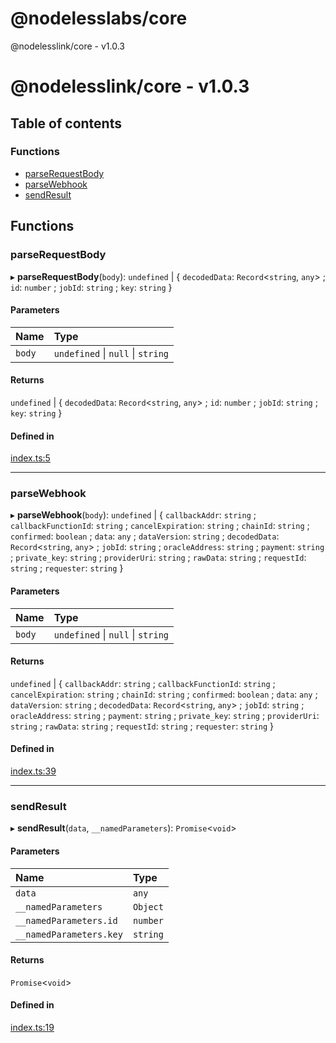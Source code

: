 
<a name="readmemd"></a>

# @nodelesslabs/core

<a name="_librarymd"></a>

@nodelesslink/core - v1.0.3

# @nodelesslink/core - v1.0.3

## Table of contents

### Functions

- [parseRequestBody](#parserequestbody)
- [parseWebhook](#parsewebhook)
- [sendResult](#sendresult)

## Functions

### parseRequestBody

▸ **parseRequestBody**(`body`): `undefined` \| { `decodedData`: `Record`<`string`, `any`\> ; `id`: `number` ; `jobId`: `string` ; `key`: `string`  }

#### Parameters

| Name | Type |
| :------ | :------ |
| `body` | `undefined` \| ``null`` \| `string` |

#### Returns

`undefined` \| { `decodedData`: `Record`<`string`, `any`\> ; `id`: `number` ; `jobId`: `string` ; `key`: `string`  }

#### Defined in

[index.ts:5](https://github.com/statechangelabs/chainlinkfall2022/blob/9215e41/listener/src/index.ts#L5)

___

### parseWebhook

▸ **parseWebhook**(`body`): `undefined` \| { `callbackAddr`: `string` ; `callbackFunctionId`: `string` ; `cancelExpiration`: `string` ; `chainId`: `string` ; `confirmed`: `boolean` ; `data`: `any` ; `dataVersion`: `string` ; `decodedData`: `Record`<`string`, `any`\> ; `jobId`: `string` ; `oracleAddress`: `string` ; `payment`: `string` ; `private_key`: `string` ; `providerUri`: `string` ; `rawData`: `string` ; `requestId`: `string` ; `requester`: `string`  }

#### Parameters

| Name | Type |
| :------ | :------ |
| `body` | `undefined` \| ``null`` \| `string` |

#### Returns

`undefined` \| { `callbackAddr`: `string` ; `callbackFunctionId`: `string` ; `cancelExpiration`: `string` ; `chainId`: `string` ; `confirmed`: `boolean` ; `data`: `any` ; `dataVersion`: `string` ; `decodedData`: `Record`<`string`, `any`\> ; `jobId`: `string` ; `oracleAddress`: `string` ; `payment`: `string` ; `private_key`: `string` ; `providerUri`: `string` ; `rawData`: `string` ; `requestId`: `string` ; `requester`: `string`  }

#### Defined in

[index.ts:39](https://github.com/statechangelabs/chainlinkfall2022/blob/9215e41/listener/src/index.ts#L39)

___

### sendResult

▸ **sendResult**(`data`, `__namedParameters`): `Promise`<`void`\>

#### Parameters

| Name | Type |
| :------ | :------ |
| `data` | `any` |
| `__namedParameters` | `Object` |
| `__namedParameters.id` | `number` |
| `__namedParameters.key` | `string` |

#### Returns

`Promise`<`void`\>

#### Defined in

[index.ts:19](https://github.com/statechangelabs/chainlinkfall2022/blob/9215e41/listener/src/index.ts#L19)
